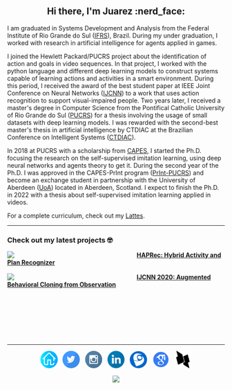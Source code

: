 <h2 align='center'> Hi there, I'm Juarez :nerd_face:</h2>

I am graduated in Systems Development and Analysis from the Federal Institute of Rio Grande do Sul ([IFRS](https://ifrs.edu.br/canoas/)), Brazil. During my under graduation, I worked with research in artificial intelligence for agents applied in games. 

I joined the Hewlett Packard/PUCRS project about the identification of action and goals in video sequences. In that project, I worked with the python language and different deep learning models to construct systems capable of learning actions and activities in a smart environment. During this period, I received the award of the best student paper at IEEE Joint Conference on Neural Networks ([IJCNN](https://www.ijcnn.org/)) to a work that uses action recognition to support visual-impaired people. Two years later, I received a master's degree in Computer Science from the Pontifical Catholic University of Rio Grande do Sul ([PUCRS](http://www.pucrs.br/)) for a thesis involving the usage of small datasets with deep learning models. I was rewarded with the second-best master's thesis in artificial intelligence by CTDIAC at the Brazilian Conference on Intelligent Systems ([CTDIAC](https://bracis2018.mybluemix.net/CTDIAC.html)).

In 2018 at PUCRS with a scholarship from [CAPES](http://www.capes.gov.br/), I started the Ph.D. focusing the research on the self-supervised imitation learning, using deep neural networks and agents theory to get it. During the second year of the Ph.D. I was approved in the CAPES-PrInt program ([PrInt-PUCRS](http://www.pucrs.br/print/)) and become an exchange student in partnership with the University of Aberdeen ([UoA](https://www.abdn.ac.uk/)) located in Aberdeen, Scotland.
I expect to finish the Ph.D. in 2022 with a thesis about self-supervised imitation learning applied in videos.

For a complete curriculum, check out my [Lattes](http://lattes.cnpq.br/6307746290114554). <!--For a brief description, check out my [CV](data/cv.pdf)-->

---
### Check out my latest projects 🤓

[<img src="https://raw.githubusercontent.com/rogergranada/rogergranada.github.io/master/images/pipeline_haprec.svg" align="left" width="300" />](https://youtu.be/eb_6I6dzrEE)
        **[HAPRec: Hybrid Activity and Plan Recognizer](https://youtu.be/eb_6I6dzrEE)**<br/>
<img align="center" width="100%" height="0" />
[<img src="https://raw.githubusercontent.com/rogergranada/rogergranada.github.io/master/images/pipeline_ijcnn.svg" align="left" width="300" />](https://youtu.be/jlTUoxX_fiw)
        **[IJCNN 2020: Augmented Behavioral Cloning from Observation](https://youtu.be/jlTUoxX_fiw)**<br/>

<br><br><br><br><br><br>

---

<p align='center'>
<a href="https://jrzmnt.github.io/"><img src="https://raw.githubusercontent.com/jrzmnt/jrzmnt/master/homepage.svg" width="40px" alt="Personal Blog"/></a>&nbsp;&nbsp;
<a href="https://twitter.com/jrzmonteiro"><img src="https://raw.githubusercontent.com/jrzmnt/jrzmnt/master/twitter.svg" width="40px" alt="Twitter"/></a>&nbsp;&nbsp;
<a href="https://instagram.com/juarezzzmonteiro"><img src="https://raw.githubusercontent.com/jrzmnt/jrzmnt/master/instagram.svg" width="40px" alt="Instagram"/></a>&nbsp;&nbsp;
<a href="https://www.linkedin.com/in/juarez-monteiro-556a0164/"><img src="https://raw.githubusercontent.com/jrzmnt/jrzmnt/master/in.svg" width="40px" alt="LinkedIn"/></a>&nbsp;&nbsp;
<a href="http://lattes.cnpq.br/6307746290114554"><img src="https://raw.githubusercontent.com/jrzmnt/jrzmnt/master/lattes.svg" width="40px" alt="Lattes"/></a>&nbsp;&nbsp;
<a href="https://scholar.google.com.br/citations?user=LVhKmIIAAAAJ&hl"><img src="https://raw.githubusercontent.com/jrzmnt/jrzmnt/master/scholar.svg" width="40px" alt="Scholar"/></a>&nbsp;&nbsp;
<a href="http://dblp.uni-trier.de/pers/hd/m/Monteiro:Juarez"><img src="https://raw.githubusercontent.com/jrzmnt/jrzmnt/master/dblp.svg" width="40px" alt="DBLP"/></a>
</p>

<p align='center'>
  <a href="#"><img src="https://visitor-badge.glitch.me/badge?page_id=jrzmnt.jrzmnt"></a>
</p>

